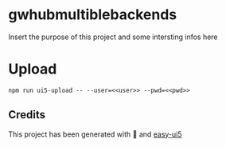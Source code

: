 # gwhubmultiblebackends
Insert the purpose of this project and some intersting infos here

# Upload 
`npm run ui5-upload -- --user=<<user>> --pwd=<<pwd>>`

## Credits
This project has been generated with 💙 and [easy-ui5](https://github.com/SAP)
